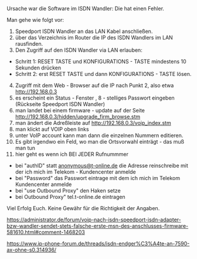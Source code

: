 Ursache war die Software im ISDN Wandler: Die hat einen Fehler.

Man gehe wie folgt vor:

1. Speedport ISDN Wandler an das LAN Kabel anschließen.
2. über das Verzeichnis im Router die IP des ISDN Wandlers im LAN rausfinden.
3. Den Zugriff auf den ISDN Wandler via LAN erlauben:
  - Schritt 1: RESET TASTE und KONFIGURATIONS - TASTE mindestens 10 Sekunden drücken
  - Schritt 2: erst RESET TASTE und dann KONFIGURATIONS - TASTE lösen.
4. Zugriff mit dem Web - Browser auf die IP nach Punkt 2, also etwa http://192.168.0.3
5. es erscheint ein Status - Fenster , 8 - stelliges Passwort eingeben (Rückseite Speedport ISDN Wandler)
6. man landet bei einem firmware - update auf der Seite http://192.168.0.3/hidden/upgrade_firm_browse.stm
7. man ändert die Adreßleiste auf http://192.168.0.3/voip_index.stm
8. man klickt auf VOIP oben links
9. unter VoIP account kann man dann die einzelnen Nummern editieren.
10. Es gibt irgendwo ein Feld, wo man die Ortsvorwahl einträgt - das muß man tun
11. hier geht es wenn ich BEI JEDER Rufnummmer
  - bei "authID" statt anonymous@t-online.de die Adresse reinschreibe mit der ich mich im Telekom - Kundencenter anmelde
  - bei "Password" das Passwort eintrage mit dem ich mich im Telekom Kundencenter anmelde
  - bei "use Outbound Proxy" den Haken setze
  - bei Outbound Proxy" tel.t-online.de eintragen


Viel Erfolg Euch. Keine Gewähr für die Richtigkeit der Angaben.

https://administrator.de/forum/voip-nach-isdn-speedport-isdn-adapter-bzw-wandler-sendet-stets-falsche-erste-msn-des-anschlusses-firmware-581610.html#comment-1468203

https://www.ip-phone-forum.de/threads/isdn-endger%C3%A4te-an-7590-ax-ohne-s0.314936/
